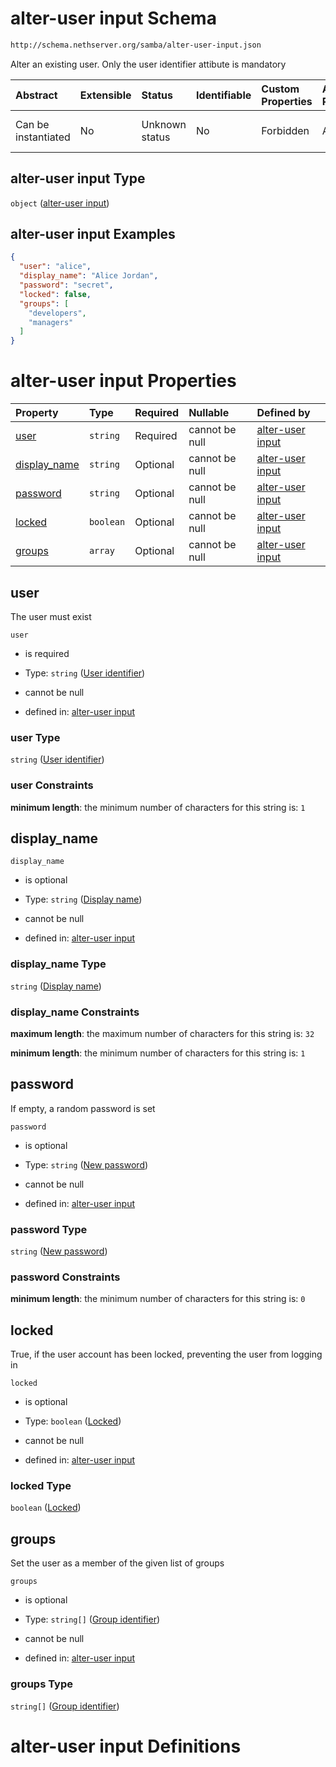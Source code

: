 # alter-user input Schema

```txt
http://schema.nethserver.org/samba/alter-user-input.json
```

Alter an existing user. Only the user identifier attibute is mandatory

| Abstract            | Extensible | Status         | Identifiable | Custom Properties | Additional Properties | Access Restrictions | Defined In                                                                  |
| :------------------ | :--------- | :------------- | :----------- | :---------------- | :-------------------- | :------------------ | :-------------------------------------------------------------------------- |
| Can be instantiated | No         | Unknown status | No           | Forbidden         | Allowed               | none                | [alter-user-input.json](samba/alter-user-input.json "open original schema") |

## alter-user input Type

`object` ([alter-user input](alter-user-input.md))

## alter-user input Examples

```json
{
  "user": "alice",
  "display_name": "Alice Jordan",
  "password": "secret",
  "locked": false,
  "groups": [
    "developers",
    "managers"
  ]
}
```

# alter-user input Properties

| Property                       | Type      | Required | Nullable       | Defined by                                                                                                                                          |
| :----------------------------- | :-------- | :------- | :------------- | :-------------------------------------------------------------------------------------------------------------------------------------------------- |
| [user](#user)                  | `string`  | Required | cannot be null | [alter-user input](alter-user-input-properties-user-identifier.md "http://schema.nethserver.org/samba/alter-user-input.json#/properties/user")      |
| [display\_name](#display_name) | `string`  | Optional | cannot be null | [alter-user input](alter-user-input-properties-display-name.md "http://schema.nethserver.org/samba/alter-user-input.json#/properties/display_name") |
| [password](#password)          | `string`  | Optional | cannot be null | [alter-user input](alter-user-input-properties-new-password.md "http://schema.nethserver.org/samba/alter-user-input.json#/properties/password")     |
| [locked](#locked)              | `boolean` | Optional | cannot be null | [alter-user input](alter-user-input-properties-locked.md "http://schema.nethserver.org/samba/alter-user-input.json#/properties/locked")             |
| [groups](#groups)              | `array`   | Optional | cannot be null | [alter-user input](alter-user-input-properties-group-membership.md "http://schema.nethserver.org/samba/alter-user-input.json#/properties/groups")   |

## user

The user must exist

`user`

*   is required

*   Type: `string` ([User identifier](alter-user-input-properties-user-identifier.md))

*   cannot be null

*   defined in: [alter-user input](alter-user-input-properties-user-identifier.md "http://schema.nethserver.org/samba/alter-user-input.json#/properties/user")

### user Type

`string` ([User identifier](alter-user-input-properties-user-identifier.md))

### user Constraints

**minimum length**: the minimum number of characters for this string is: `1`

## display\_name



`display_name`

*   is optional

*   Type: `string` ([Display name](alter-user-input-properties-display-name.md))

*   cannot be null

*   defined in: [alter-user input](alter-user-input-properties-display-name.md "http://schema.nethserver.org/samba/alter-user-input.json#/properties/display_name")

### display\_name Type

`string` ([Display name](alter-user-input-properties-display-name.md))

### display\_name Constraints

**maximum length**: the maximum number of characters for this string is: `32`

**minimum length**: the minimum number of characters for this string is: `1`

## password

If empty, a random password is set

`password`

*   is optional

*   Type: `string` ([New password](alter-user-input-properties-new-password.md))

*   cannot be null

*   defined in: [alter-user input](alter-user-input-properties-new-password.md "http://schema.nethserver.org/samba/alter-user-input.json#/properties/password")

### password Type

`string` ([New password](alter-user-input-properties-new-password.md))

### password Constraints

**minimum length**: the minimum number of characters for this string is: `0`

## locked

True, if the user account has been locked, preventing the user from logging in

`locked`

*   is optional

*   Type: `boolean` ([Locked](alter-user-input-properties-locked.md))

*   cannot be null

*   defined in: [alter-user input](alter-user-input-properties-locked.md "http://schema.nethserver.org/samba/alter-user-input.json#/properties/locked")

### locked Type

`boolean` ([Locked](alter-user-input-properties-locked.md))

## groups

Set the user as a member of the given list of groups

`groups`

*   is optional

*   Type: `string[]` ([Group identifier](alter-user-input-properties-group-membership-group-identifier.md))

*   cannot be null

*   defined in: [alter-user input](alter-user-input-properties-group-membership.md "http://schema.nethserver.org/samba/alter-user-input.json#/properties/groups")

### groups Type

`string[]` ([Group identifier](alter-user-input-properties-group-membership-group-identifier.md))

# alter-user input Definitions
